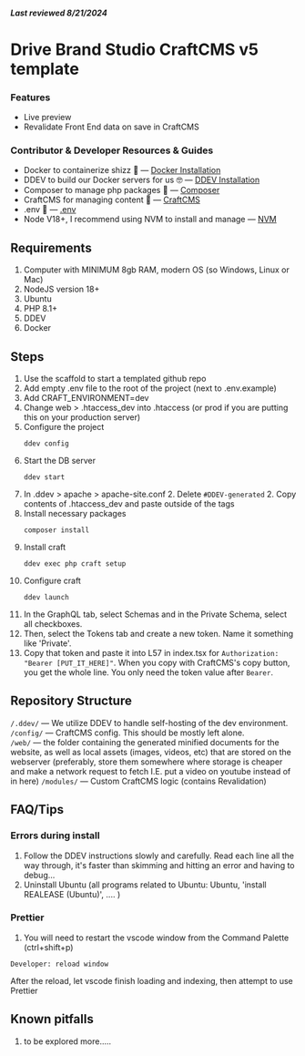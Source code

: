 
##### Last reviewed 8/21/2024

# Drive Brand Studio CraftCMS v5 template

### Features
- Live preview
- Revalidate Front End data on save in CraftCMS

### Contributor & Developer Resources & Guides
   - Docker to containerize shizz 🐳 — [Docker Installation](https://ddev.readthedocs.io/en/latest/users/install/docker-installation/)
   - DDEV to build our Docker servers for us 🤓 — [DDEV Installation](https://ddev.readthedocs.io/en/latest/users/install/ddev-installation/#wsl2-docker-desktop-install-script)
   - Composer to manage php packages 🎼 — [Composer](https://getcomposer.org/doc/)
   - CraftCMS for managing content 📝 — [CraftCMS](https://craftcms.com/docs/)
   - .env 🦺 — [.env](https://www.dotenv.org/docs)
   - Node V18+, I recommend using NVM to install and manage — [NVM]([https://github.com/nvm-sh/nvm](https://github.com/nvm-sh/nvm?tab=readme-ov-file#installing-and-updating))

## Requirements
1. Computer with MINIMUM 8gb RAM, modern OS (so Windows, Linux or Mac) 
1. NodeJS version 18+
2. Ubuntu
3. PHP 8.1+
4. DDEV
5. Docker

## Steps 
1. Use the scaffold to start a templated github repo
1. Add empty .env file to the root of the project (next to .env.example)
1. Add CRAFT_ENVIRONMENT=dev
2. Change web > .htaccess_dev into .htaccess (or prod if you are putting this on your production server)
1. Configure the project
     ```shell
     ddev config
     ```
1. Start the DB server
     ```shell
     ddev start
     ```
1. In .ddev > apache > apache-site.conf
   2. Delete `#DDEV-generated`
   2. Copy contents of .htaccess_dev and paste outside of the <VirtualHost> tags
5. Install necessary packages
   ```shell
   composer install
   ```
5. Install craft
   ```shell
   ddev exec php craft setup
   ```
5. Configure craft
   ```shell
   ddev launch
   ```
8. In the GraphQL tab, select Schemas and in the Private Schema, select all checkboxes.
9. Then, select the Tokens tab and create a new token. Name it something like 'Private'.
10. Copy that token and paste it into L57 in index.tsx for `Authorization: "Bearer [PUT_IT_HERE]"`. When you copy with CraftCMS's copy button, you get the whole line. You only need the token value after `Bearer`.

## Repository Structure
   `/.ddev/` — We utilize DDEV to handle self-hosting of the dev environment. </br>
   `/config/` — CraftCMS config. This should be mostly left alone.    </br>
   `/web/` — the folder containing the generated minified documents for the website, as well as local assets (images, videos, etc) that are stored on the webserver (preferably, store them somewhere where storage is cheaper and make a network request to fetch I.E. put a video on youtube instead of in here)
   `/modules/` — Custom CraftCMS logic (contains Revalidation)
## FAQ/Tips
### Errors during install
1. Follow the DDEV instructions slowly and carefully. Read each line all the way through, it's faster than skimming and hitting an error and having to debug...
2. Uninstall Ubuntu (all programs related to Ubuntu: Ubuntu, 'install REALEASE (Ubuntu)', .... )
### Prettier
1. You will need to restart the vscode window from the Command Palette (ctrl+shift+p) 
```shell 
Developer: reload window
```
After the reload, let vscode finish loading and indexing, then attempt to use Prettier

## Known pitfalls
1. to be explored more.....

